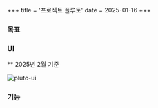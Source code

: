 +++
title = '프로젝트 플루토'
date = 2025-01-16
+++


### 목표

### UI 
** 2025년 2월 기준

![pluto-ui](/images/project/pluto/project-pluto-1.png)


### 기능
